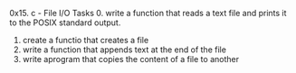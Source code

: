 0x15. c - File I/O
Tasks
0. write a function that reads a text file and prints it to the POSIX standard output.
1. create a functio that creates a file
2. write a function that appends text at the end of the file
3. write aprogram that copies the content of a file to another
